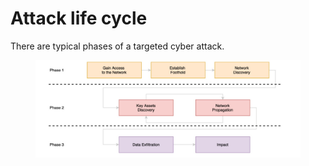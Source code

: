 # Attack life cycle

There are typical phases of a targeted cyber attack.

<figure><img src="../../../../.gitbook/assets/image (32).png" alt=""><figcaption></figcaption></figure>
